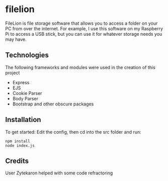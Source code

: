 # filelion
FileLion is file storage software that allows you to access a folder on your PC from over the internet. For example, I use this software on my Raspberry Pi to access a USB stick, but you can use it for whatever storage needs you may have.

## Technologies
The following frameworks and modules were used in the creation of this project
* Express
* EJS
* Cookie Parser
* Body Parser
* Bootstrap
and other obscure packages

## Installation
To get started: Edit the config, then cd into the src folder and run:
```
npm install
node index.js
```

## Credits
User Zytekaron helped with some code refractoring
